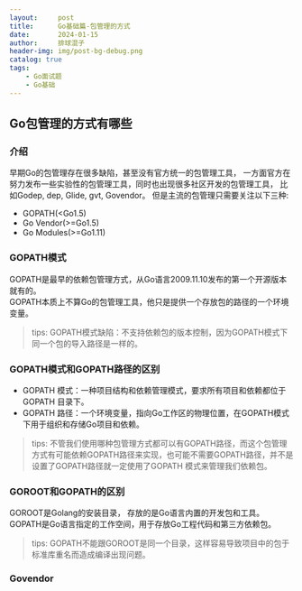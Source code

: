 ```yaml
---
layout:     post
title:      Go基础篇-包管理的方式
date:       2024-01-15
author:     排球混子
header-img: img/post-bg-debug.png
catalog: true
tags:
    - Go面试题
    - Go基础
---
```


## Go包管理的方式有哪些
### 介绍
早期Go的包管理存在很多缺陷，甚至没有官方统一的包管理工具， 一方面官方在努力发布一些实验性的包管理工具，同时也出现很多社区开发的包管理工具， 比如Godep, dep, Glide, gvt, Govendor。
但是主流的包管理只需要关注以下三种:
- GOPATH(<Go1.5)
- Go Vendor(>=Go1.5)
- Go Modules(>=Go1.11)
### GOPATH模式
GOPATH是最早的依赖包管理方式，从Go语言2009.11.10发布的第一个开源版本就有的。  
GOPATH本质上不算Go的包管理工具，他只是提供一个存放包的路径的一个环境变量。  
>tips: GOPATH模式缺陷：不支持依赖包的版本控制，因为GOPATH模式下同一个包的导入路径是一样的。

### GOPATH模式和GOPATH路径的区别
- GOPATH 模式：一种项目结构和依赖管理模式，要求所有项目和依赖都位于 GOPATH 目录下。
- GOPATH 路径：一个环境变量，指向Go工作区的物理位置，在GOPATH模式下用于组织和存储Go项目和依赖。
>tips: 不管我们使用哪种包管理方式都可以有GOPATH路径，而这个包管理方式有可能依赖GOPATH路径来实现，也可能不需要GOPATH路径，并不是设置了GOPATH路径就一定使用了GOPATH 模式来管理我们依赖包。

### GOROOT和GOPATH的区别
GOROOT是Golang的安装目录， 存放的是Go语言内置的开发包和工具。
GOPATH是Go语言指定的工作空间，用于存放Go工程代码和第三方依赖包。
>tips: GOPATH不能跟GOROOT是同一个目录，这样容易导致项目中的包于标准库重名而造成编译出现问题。

### Govendor
